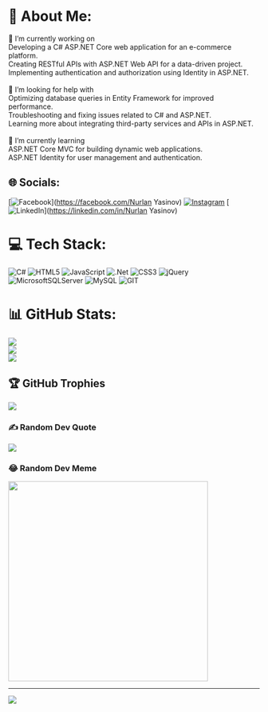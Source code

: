 # 💫 About Me:
🔭 I’m currently working on<br>Developing a C# ASP.NET Core web application for an e-commerce platform.<br>Creating RESTful APIs with ASP.NET Web API for a data-driven project.<br>Implementing authentication and authorization using Identity in ASP.NET.<br><br>🤝 I’m looking for help with<br>Optimizing database queries in Entity Framework for improved performance.<br>Troubleshooting and fixing issues related to C# and ASP.NET.<br>Learning more about integrating third-party services and APIs in ASP.NET.<br><br>🌱 I’m currently learning<br>ASP.NET Core MVC for building dynamic web applications.<br>ASP.NET Identity for user management and authentication.


## 🌐 Socials:
[![Facebook](https://img.shields.io/badge/Facebook-%231877F2.svg?logo=Facebook&logoColor=white)](https://facebook.com/Nurlan Yasinov) [![Instagram](https://img.shields.io/badge/Instagram-%23E4405F.svg?logo=Instagram&logoColor=white)](https://instagram.com/Yasinovv._) [![LinkedIn](https://img.shields.io/badge/LinkedIn-%230077B5.svg?logo=linkedin&logoColor=white)](https://linkedin.com/in/Nurlan Yasinov) 

# 💻 Tech Stack:
![C#](https://img.shields.io/badge/c%23-%23239120.svg?style=for-the-badge&logo=c-sharp&logoColor=white) ![HTML5](https://img.shields.io/badge/html5-%23E34F26.svg?style=for-the-badge&logo=html5&logoColor=white) ![JavaScript](https://img.shields.io/badge/javascript-%23323330.svg?style=for-the-badge&logo=javascript&logoColor=%23F7DF1E) ![.Net](https://img.shields.io/badge/.NET-5C2D91?style=for-the-badge&logo=.net&logoColor=white) ![CSS3](https://img.shields.io/badge/css3-%231572B6.svg?style=for-the-badge&logo=css3&logoColor=white) ![jQuery](https://img.shields.io/badge/jquery-%230769AD.svg?style=for-the-badge&logo=jquery&logoColor=white) ![MicrosoftSQLServer](https://img.shields.io/badge/Microsoft%20SQL%20Server-CC2927?style=for-the-badge&logo=microsoft%20sql%20server&logoColor=white) ![MySQL](https://img.shields.io/badge/mysql-%2300000f.svg?style=for-the-badge&logo=mysql&logoColor=white) ![GIT](https://img.shields.io/badge/Git-fc6d26?style=for-the-badge&logo=git&logoColor=white)
# 📊 GitHub Stats:
![](https://github-readme-stats.vercel.app/api?username=nurlan005&theme=dark&hide_border=false&include_all_commits=true&count_private=true)<br/>
![](https://github-readme-streak-stats.herokuapp.com/?user=nurlan005&theme=dark&hide_border=false)<br/>
![](https://github-readme-stats.vercel.app/api/top-langs/?username=nurlan005&theme=dark&hide_border=false&include_all_commits=true&count_private=true&layout=compact)

## 🏆 GitHub Trophies
![](https://github-profile-trophy.vercel.app/?username=nurlan005&theme=radical&no-frame=false&no-bg=false&margin-w=4)

### ✍️ Random Dev Quote
![](https://quotes-github-readme.vercel.app/api?type=horizontal&theme=radical)

### 😂 Random Dev Meme
<img src='https://randommeme-five.vercel.app/' style="height: 400px;"/>

---
[![](https://visitcount.itsvg.in/api?id=nurlan005&icon=0&color=0)](https://visitcount.itsvg.in)

<!-- Proudly created with GPRM ( https://gprm.itsvg.in ) -->
